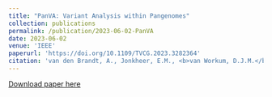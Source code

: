 ```yaml
---
title: "PanVA: Variant Analysis within Pangenomes"
collection: publications
permalink: /publication/2023-06-02-PanVA
date: 2023-06-02
venue: 'IEEE'
paperurl: 'https://doi.org/10.1109/TVCG.2023.3282364'
citation: 'van den Brandt, A., Jonkheer, E.M., <b>van Workum, D.J.M.</b>, van de Wetering, H., Smit, S., & Vilanova, A. (2023). Panva: Pangenomic variant analysis. <i>IEEE Transactions on Visualization and Computer Graphics.</i>'
---
```

[Download paper here](https://doi.org/10.1109/TVCG.2023.3282364)
